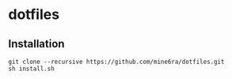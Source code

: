 # dotfiles

## Installation

```shell
git clone --recursive https://github.com/mine6ra/dotfiles.git
sh install.sh
```
